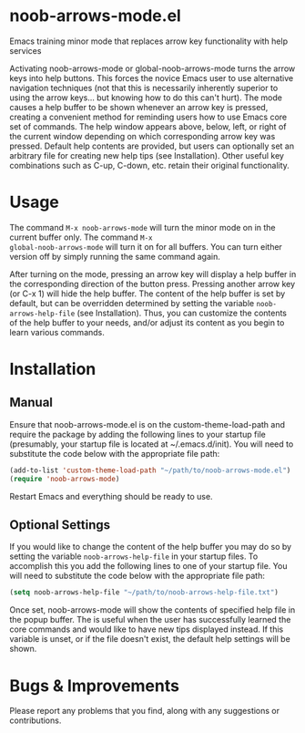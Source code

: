 noob-arrows-mode.el
===================

Emacs training minor mode that replaces arrow key functionality with help services

Activating noob-arrows-mode or global-noob-arrows-mode turns the arrow keys into help buttons. This forces the novice Emacs user to use alternative navigation techniques (not that this is necessarily inherently superior to using the arrow keys... but knowing how to do this can't hurt). The mode causes a help buffer to be shown whenever an arrow key is pressed, creating a convenient method for reminding users how to use Emacs core set of commands. The help window appears above, below, left, or right of the current window depending on which corresponding arrow key was pressed. Default help contents are provided, but users can optionally set an arbitrary file for creating new help tips (see Installation). Other useful key combinations such as C-up, C-down, etc. retain their original functionality. 

Usage
=====

The command <code>M-x noob-arrows-mode</code> will turn the minor mode on in the current buffer only. The command <code>M-x global-noob-arrows-mode</code> will turn it on for all buffers. You can turn either version off by simply running the same command again.

After turning on the mode, pressing an arrow key will display a help buffer in the corresponding direction of the button press. Pressing another arrow key (or C-x 1) will hide the help buffer. The content of the help buffer is set by default, but can be overridden  determined by setting the variable <code>noob-arrows-help-file</code> (see Installation). Thus, you can customize the contents of the help buffer to your needs, and/or adjust its content as you begin to learn various commands.

Installation
============

Manual
------

Ensure that noob-arrows-mode.el is on the custom-theme-load-path and require the package by adding the following lines to your startup file (presumably, your startup file is located at ~/.emacs.d/init). You will need to substitute the code below with the appropriate file path:

```lisp
(add-to-list 'custom-theme-load-path "~/path/to/noob-arrows-mode.el")
(require 'noob-arrows-mode)
```

Restart Emacs and everything should be ready to use. 

Optional Settings
-----------------

If you would like to change the content of the help buffer you may do so by setting the variable <code>noob-arrows-help-file</code> in your startup files. To accomplish this you add the following lines to one of your startup file. You will need to substitute the code below with the appropriate file path:

```lisp
(setq noob-arrows-help-file "~/path/to/noob-arrows-help-file.txt")
``` 

Once set, noob-arrows-mode will show the contents of specified help file in the popup buffer. The is useful when the user has successfully learned the core commands and would like to have new tips displayed instead. If this variable is unset, or if the file doesn't exist, the default help settings will be shown.


Bugs & Improvements
===================

Please report any problems that you find, along with any suggestions or contributions. 
